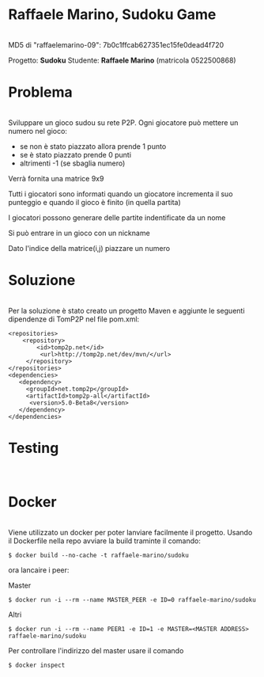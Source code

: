 # Raffaele Marino, Sudoku Game
<br>
MD5 di "raffaelemarino-09": 7b0c1ffcab627351ec15fe0dead4f720

Progetto: <b>Sudoku</b>
Studente: <b>Raffaele Marino</b> (matricola 0522500868)

<h1> Problema </h1>
<br>
Sviluppare un gioco sudou su rete P2P.
Ogni giocatore può mettere un numero nel gioco:
<ul>
<li> se non è stato piazzato allora prende 1 punto
<li> se è stato piazzato prende 0 punti
<li> altrimenti -1 (se sbaglia numero)
</ul>

Verrà fornita una matrice 9x9


Tutti i giocatori sono informati quando un giocatore incrementa il suo punteggio e quando il gioco è finito (in quella partita)


I giocatori possono generare delle partite indentificate da un nome


Si può entrare in un gioco con un nickname


Dato l'indice della matrice(i,j) piazzare un numero

<h1>Soluzione</h1>
<br>
Per la soluzione è stato creato un progetto Maven e aggiunte le seguenti dipendenze di TomP2P nel file pom.xml:

```
<repositories>
    <repository>
        <id>tomp2p.net</id>
         <url>http://tomp2p.net/dev/mvn/</url>
     </repository>
</repositories>
<dependencies>
   <dependency>
     <groupId>net.tomp2p</groupId>
     <artifactId>tomp2p-all</artifactId>
      <version>5.0-Beta8</version>
   </dependency>
</dependencies>
```

<h1>Testing</h1>
<br>




<h1>Docker</h1>
<br>
Viene utilizzato un docker per poter lanviare facilmente il progetto.
Usando il Dockerfile nella repo avviare la build traminte il comando:

```
$ docker build --no-cache -t raffaele-marino/sudoku
```

ora lancaire i peer:

Master

```
$ docker run -i --rm --name MASTER_PEER -e ID=0 raffaele-marino/sudoku
```

Altri

```
$ docker run -i --rm --name PEER1 -e ID=1 -e MASTER=<MASTER ADDRESS> raffaele-marino/sudoku
```

Per controllare l'indirizzo del master usare il comando
```
$ docker inspect
```

